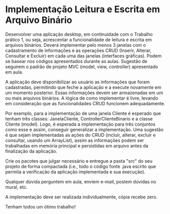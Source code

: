 # Implementação Leitura e Escrita em Arquivo Binário #

Desenvolver uma aplicação desktop, em continuidade com o Trabalho prático 1, ou seja, acrescentar a funcionalidade de leitura e escrita em arquivos binários. Deverá implementar pelo menos 3 janelas com o cadastramento de informações e as operações CRUD (Inserir, Alterar, Consultar e Excluir) em cada uma das janelas (interfaces gráficas). Podem se basear nos códigos apresentados durante as aulas. Sugestão de seguirem o padrão de projeto MVC (model, view, controller) apresentado em aula.

A aplicação deve disponibilizar ao usuário as informações que foram cadastradas, permitindo que feche a aplicação e a execute novamente em um momento posterior. Essas informações devem ser armazenadas em um ou mais arquivos binários. A lógica de como implementar é livre, levando em consideração que as funcionalidades CRUD funcionem adequadamente.

Por exemplo, para a implementação de uma janela Cliente é esperado que tenham três classes: JanelaCliente, ControllerClienteBinario e a classe Cliente (model). Logo, é esperada a implementação para três conjuntos como esse e assim, conseguir generalizar a implementação. Uma sugestão é que sejam implementadas as ações do CRUD (incluir, alterar, excluir e consultar, usando um ArrayList), assim as informações podem ser trabalhadas em memória principal e persistidas em arquivo antes da finalização da aplicação.

Crie os pacotes que julgar necessário e entregue a pasta "src" do seu projeto de forma compactada (i.e., todo o código fonte .java escrito que permita a verificação da aplicação implementada e sua execução).

Qualquer dúvida perguntem em aula, enviem e-mail, postem dúvidas no mural, etc.

A implementação deve ser realizada individualmente, cópia recebe zero.

Tenham todos um ótimo trabalho!
